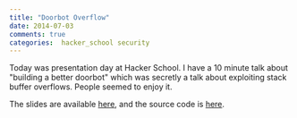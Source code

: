```yaml
---
title: "Doorbot Overflow"
date: 2014-07-03
comments: true
categories:  hacker_school security
---
```


Today was presentation day at Hacker School. I have a 10 minute talk about "building a better doorbot" which was secretly a talk about exploiting stack buffer overflows.  People seemed to enjoy it.

The slides are available [here](/assets/files/doorbot_overflow.pdf), and the source code is [here](https://github.com/mveytsman/doorbot_overflow).

